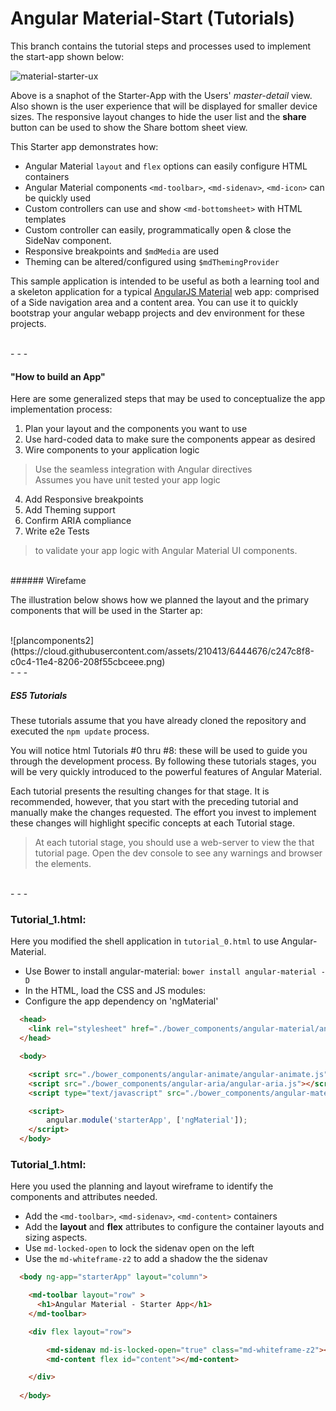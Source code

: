 # Angular Material-Start (Tutorials)

This branch contains the tutorial steps and processes used to implement the start-app shown below:

![material-starter-ux](https://cloud.githubusercontent.com/assets/210413/6443252/4fa82756-c0bb-11e4-9a35-b213b26f49f3.png)

Above is a snaphot of the Starter-App with the Users' *master-detail* view. Also shown is the user experience that will be displayed for smaller device sizes. The responsive layout changes to hide the user list and the **share** button can be used to show the Share bottom sheet view.

This Starter app demonstrates how:

*  Angular Material `layout` and `flex` options can easily configure HTML containers
*  Angular Material components `<md-toolbar>`, `<md-sidenav>`, `<md-icon>` can be quickly used
*  Custom controllers can use and show `<md-bottomsheet>` with HTML templates
*  Custom controller can easily, programmatically open & close the SideNav component.
*  Responsive breakpoints and `$mdMedia` are used
*  Theming can be altered/configured using `$mdThemingProvider`


This sample application is intended to be useful as both a learning tool and a skeleton application for a typical [AngularJS Material](http://angularjs.org/) web app: comprised of a Side navigation area and a content area. You can use it to quickly bootstrap your angular webapp projects and dev environment for these
projects.

<br/>
- - -

#### "How to build an App"

Here are some generalized steps that may be used to conceptualize the app implementation process:

1. Plan your layout and the components you want to use
2. Use hard-coded data to make sure the components appear as desired
3. Wire components to your application logic
> Use the seamless integration with Angular directives<br/>
> Assumes you have unit tested your app logic
4. Add Responsive breakpoints
5. Add Theming support
6. Confirm ARIA compliance
7. Write e2e Tests 
> to validate your app logic with Angular Material UI components.

<br/>
###### Wirefame 

The illustration below shows how we planned the layout and the primary components that will be used in the Starter ap:

<br/>
![plancomponents2](https://cloud.githubusercontent.com/assets/210413/6444676/c247c8f8-c0c4-11e4-8206-208f55cbceee.png)

<br/>
- - -

##### ES5 Tutorials

These tutorials assume that you have already cloned the repository and executed the `npm update` process.

You will notice html Tutorials #0 thru #8: these will be used to guide you through the development process. By following these tutorials stages, you will be very quickly introduced to the powerful features of Angular Material.

Each tutorial presents the resulting changes for that stage. It is recommended, however, that you start with the preceding tutorial and manually make the changes requested. The effort you invest to implement these changes will highlight specific concepts at each Tutorial stage.

> At each tutorial stage, you should use a web-server to view the that tutorial page. Open the dev console to see any warnings and browser the elements.

<br/>
- - -

### Tutorial_1.html:

Here you modified the shell application in `tutorial_0.html` to use Angular-Material.

* Use Bower to install angular-material:  `bower install angular-material -D`
* In the HTML, load the CSS and JS modules:
* Configure the app dependency on 'ngMaterial'

```html
  <head>
    <link rel="stylesheet" href="./bower_components/angular-material/angular-material.css"/>
  </head>

  <body>

    <script src="./bower_components/angular-animate/angular-animate.js"></script>
    <script src="./bower_components/angular-aria/angular-aria.js"></script>
    <script type="text/javascript" src="./bower_components/angular-material/angular-material.js"></script>

	<script>
		angular.module('starterApp', ['ngMaterial']);
	</script>
  </body>
```

### Tutorial_1.html:

Here you used the planning and layout wireframe to identify the components and attributes needed.

* Add the `<md-toolbar>`, `<md-sidenav>`, `<md-content>` containers
* Add the **layout** and **flex** attributes to configure the container layouts and sizing aspects.
* Use `md-locked-open` to lock the sidenav open on the left
* Use the `md-whiteframe-z2` to add a shadow the the sidenav

```html
  <body ng-app="starterApp" layout="column">

    <md-toolbar layout="row" >
      <h1>Angular Material - Starter App</h1>
    </md-toolbar>

    <div flex layout="row">

        <md-sidenav md-is-locked-open="true" class="md-whiteframe-z2"></md-sidenav>
        <md-content flex id="content"></md-content>

    </div>
	
  </body>
```

